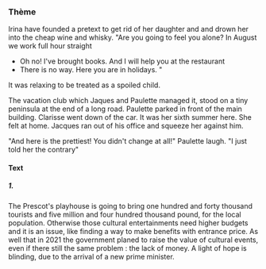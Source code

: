 ### Thème
Irina have founded a pretext to get rid of her daughter and and drown her into the cheap wine and whisky. 
"Are you going to feel you alone? In August we work full hour straight
- Oh no! I've brought books. And I will help you at the restaurant
- There is no way. Here you are in holidays.
"

It was relaxing to be treated as a spoiled child. 

The vacation club which Jaques and Paulette managed it, stood on a tiny peninsula at the end of a long road. Paulette parked in front of the main building. Clarisse went down of the car. It was her sixth summer here. She felt at home. Jacques ran out of his office and squeeze her against him. 

"And here is the prettiest! You didn't change at all!" Paulette laugh. 
"I just told her the contrary"

#### Text
##### 1.
The Prescot's playhouse is going to bring one hundred and forty thousand tourists and five million and four hundred thousand pound, for the local population. Otherwise those cultural entertainments need higher budgets and it is an issue, like finding a way to make benefits with entrance price. As well that in 2021 the government planed to raise the value of cultural events, even if there still the same problem : the lack of money. A light of hope is blinding, due to the arrival of a new prime minister. 

